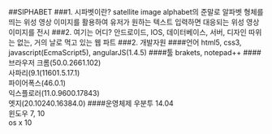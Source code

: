 ##SIPHABET
###1. 시파벳이란?
satellite image alphabet의 준말로 알파벳 형체를 띄는 위성 영상 이미지를 활용하여 유저가 원하는 텍스트 
입력하면 대응되는 위성 영상 이미지를 전시
###2. 여기는 어디?
안드로이드, IOS, 데이터베이스, 서버, 디자인 따위는 없는, 거의 날로 먹고 있는 웹 파트
###2. 개발자원
####언어
html5, css3, javascript(EcmaScript5), angularJS(1.4.5)
####툴
brakets, notepad++
####브라우저
크롬(50.0.2661.102)</br>
사파리(9.1(11601.5.17.1)</br>
파이어폭스(46.0.1)</br>
익스플로러(11.0.9600.17843)</br>
엣지(20.10240.16384.0)
####운영체제
우분투 14.04</br>
윈도우 7, 10</br>
os x 10
